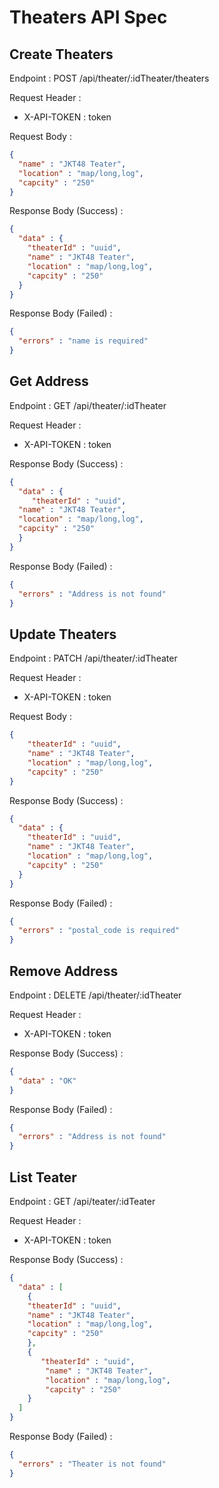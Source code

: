 # Theaters API Spec

## Create Theaters

Endpoint : POST /api/theater/:idTheater/theaters

Request Header :
- X-API-TOKEN : token

Request Body :

```json
{
  "name" : "JKT48 Teater",
  "location" : "map/long,log",
  "capcity" : "250"
}
```

Response Body (Success) : 

```json
{
  "data" : {
    "theaterId" : "uuid",
    "name" : "JKT48 Teater",
    "location" : "map/long,log",
    "capcity" : "250"
  }
}
```

Response Body (Failed) : 

```json
{
  "errors" : "name is required"
}
```

## Get Address

Endpoint : GET /api/theater/:idTheater

Request Header :
- X-API-TOKEN : token

Response Body (Success) :

```json
{
  "data" : {
     "theaterId" : "uuid",
  "name" : "JKT48 Teater",
  "location" : "map/long,log",
  "capcity" : "250"
  }
}
```

Response Body (Failed) : 

```json
{
  "errors" : "Address is not found"
}
```

## Update Theaters

Endpoint : PATCH /api/theater/:idTheater

Request Header :
- X-API-TOKEN : token

Request Body :

```json
{
    "theaterId" : "uuid",
    "name" : "JKT48 Teater",
    "location" : "map/long,log",
    "capcity" : "250"
}
```

Response Body (Success) :

```json
{
  "data" : {
    "theaterId" : "uuid",
    "name" : "JKT48 Teater",
    "location" : "map/long,log",
    "capcity" : "250"
  }
}
```

Response Body (Failed) :

```json
{
  "errors" : "postal_code is required"
}
```

## Remove Address

Endpoint : DELETE /api/theater/:idTheater

Request Header :
- X-API-TOKEN : token

Response Body (Success) :

```json
{
  "data" : "OK"
}
```

Response Body (Failed) :

```json
{
  "errors" : "Address is not found"
}
```

## List Teater

Endpoint : GET /api/teater/:idTeater

Request Header :
- X-API-TOKEN : token

Response Body (Success) :

```json
{
  "data" : [
    {
    "theaterId" : "uuid",
    "name" : "JKT48 Teater",
    "location" : "map/long,log",
    "capcity" : "250"
    },
    {
       "theaterId" : "uuid",
        "name" : "JKT48 Teater",
        "location" : "map/long,log",
        "capcity" : "250"
    }
  ]
}
```

Response Body (Failed) :

```json
{
  "errors" : "Theater is not found"
}
```